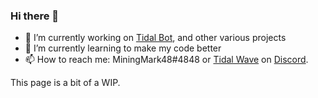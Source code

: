 ### Hi there 👋

<!--
**MiningMark48/MiningMark48** is a ✨ _special_ ✨ repository because its `README.md` (this file) appears on your GitHub profile.
-->

- 🔭 I’m currently working on [Tidal Bot](https://github.com/MiningMark48/Tidal-Bot), and other various projects
- 🌱 I’m currently learning to make my code better
- 📫 How to reach me: MiningMark48#4848 or [Tidal Wave](https://discord.gg/SMCEXw5) on [Discord](https://discord.com).

This page is a bit of a WIP.
